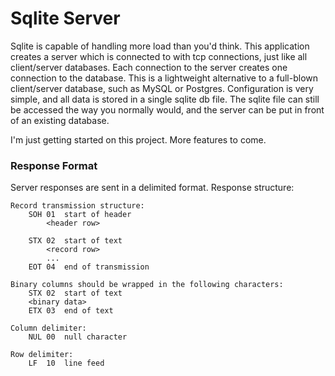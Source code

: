 # Sqlite Server
Sqlite is capable of handling more load than you'd think. This application creates a server which is connected to with tcp connections, just like all client/server databases. Each connection to the server creates one connection to the database. This is a lightweight alternative to a full-blown client/server database, such as MySQL or Postgres. Configuration is very simple, and all data is stored in a single sqlite db file. The sqlite file can still be accessed the way you normally would, and the server can be put in front of an existing database. 

I'm just getting started on this project. More features to come.

### Response Format
Server responses are sent in a delimited format. Response structure:

```
Record transmission structure:
    SOH	01	start of header
        <header row>

    STX	02	start of text
        <record row>
        ...
    EOT	04	end of transmission

Binary columns should be wrapped in the following characters:
    STX	02	start of text
    <binary data>
    ETX	03	end of text

Column delimiter:
    NUL	00	null character

Row delimiter:
    LF	10	line feed
```